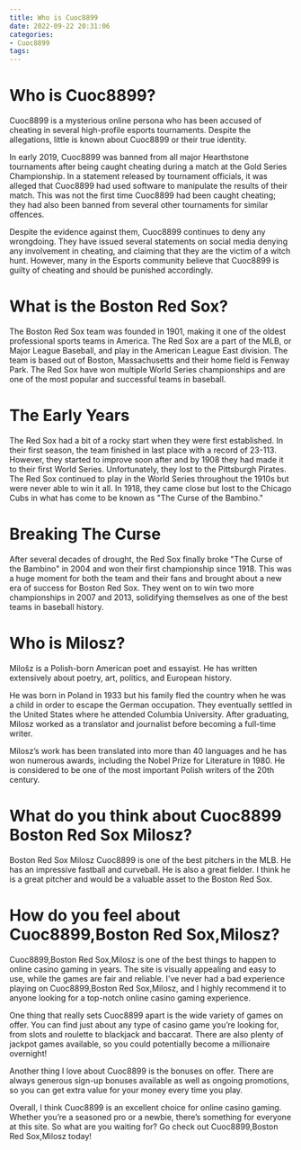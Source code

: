 ```yaml
---
title: Who is Cuoc8899
date: 2022-09-22 20:31:06
categories:
- Cuoc8899
tags:
---
```



#  Who is Cuoc8899?

Cuoc8899 is a mysterious online persona who has been accused of cheating in several high-profile esports tournaments. Despite the allegations, little is known about Cuoc8899 or their true identity.

In early 2019, Cuoc8899 was banned from all major Hearthstone tournaments after being caught cheating during a match at the Gold Series Championship. In a statement released by tournament officials, it was alleged that Cuoc8899 had used software to manipulate the results of their match. This was not the first time Cuoc8899 had been caught cheating; they had also been banned from several other tournaments for similar offences.

Despite the evidence against them, Cuoc8899 continues to deny any wrongdoing. They have issued several statements on social media denying any involvement in cheating, and claiming that they are the victim of a witch hunt. However, many in the Esports community believe that Cuoc8899 is guilty of cheating and should be punished accordingly.

#  What is the Boston Red Sox? 

The Boston Red Sox team was founded in 1901, making it one of the oldest professional sports teams in America. The Red Sox are a part of the MLB, or Major League Baseball, and play in the American League East division. The team is based out of Boston, Massachusetts and their home field is Fenway Park. The Red Sox have won multiple World Series championships and are one of the most popular and successful teams in baseball.

#  The Early Years 

The Red Sox had a bit of a rocky start when they were first established. In their first season, the team finished in last place with a record of 23-113. However, they started to improve soon after and by 1908 they had made it to their first World Series. Unfortunately, they lost to the Pittsburgh Pirates. The Red Sox continued to play in the World Series throughout the 1910s but were never able to win it all. In 1918, they came close but lost to the Chicago Cubs in what has come to be known as "The Curse of the Bambino."

#  Breaking The Curse 

After several decades of drought, the Red Sox finally broke "The Curse of the Bambino" in 2004 and won their first championship since 1918. This was a huge moment for both the team and their fans and brought about a new era of success for Boston Red Sox. They went on to win two more championships in 2007 and 2013, solidifying themselves as one of the best teams in baseball history.

#  Who is Milosz? 

Milošz is a Polish-born American poet and essayist. He has written extensively about poetry, art, politics, and European history.

He was born in Poland in 1933 but his family fled the country when he was a child in order to escape the German occupation. They eventually settled in the United States where he attended Columbia University. After graduating, Milosz worked as a translator and journalist before becoming a full-time writer.

Milosz’s work has been translated into more than 40 languages and he has won numerous awards, including the Nobel Prize for Literature in 1980. He is considered to be one of the most important Polish writers of the 20th century.

#  What do you think about Cuoc8899 Boston Red Sox Milosz?

Boston Red Sox Milosz Cuoc8899 is one of the best pitchers in the MLB. He has an impressive fastball and curveball. He is also a great fielder. I think he is a great pitcher and would be a valuable asset to the Boston Red Sox.

#  How do you feel about Cuoc8899,Boston Red Sox,Milosz?

Cuoc8899,Boston Red Sox,Milosz is one of the best things to happen to online casino gaming in years. The site is visually appealing and easy to use, while the games are fair and reliable. I’ve never had a bad experience playing on Cuoc8899,Boston Red Sox,Milosz, and I highly recommend it to anyone looking for a top-notch online casino gaming experience.

One thing that really sets Cuoc8899 apart is the wide variety of games on offer. You can find just about any type of casino game you’re looking for, from slots and roulette to blackjack and baccarat. There are also plenty of jackpot games available, so you could potentially become a millionaire overnight!

Another thing I love about Cuoc8899 is the bonuses on offer. There are always generous sign-up bonuses available as well as ongoing promotions, so you can get extra value for your money every time you play.

Overall, I think Cuoc8899 is an excellent choice for online casino gaming. Whether you’re a seasoned pro or a newbie, there’s something for everyone at this site. So what are you waiting for? Go check out Cuoc8899,Boston Red Sox,Milosz today!